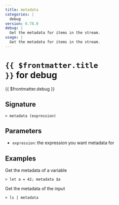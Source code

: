 ```yaml
---
title: metadata
categories: |
  debug
version: 0.78.0
debug: |
  Get the metadata for items in the stream.
usage: |
  Get the metadata for items in the stream.
---
```


# <code>{{ $frontmatter.title }}</code> for debug

<div class='command-title'>{{ $frontmatter.debug }}</div>

## Signature

```> metadata (expression)```

## Parameters

 -  `expression`: the expression you want metadata for

## Examples

Get the metadata of a variable
```shell
> let a = 42; metadata $a

```

Get the metadata of the input
```shell
> ls | metadata

```
